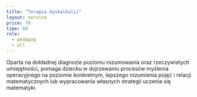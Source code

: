 ```yaml
---
title: "Terapia dyskalkulii"
layout: service
price: 70
time: 60
role:
  - pedagog
  - all
---
```


Oparta na dokładnej diagnozie poziomu rozumowania oraz rzeczywistych umiejętności, pomaga dziecku w dojrzewaniu procesów myślenia operacyjnego na poziomie konkretnym, lepszego rozumienia pojęć i relacji matematycznych lub wypracowania własnych strategii uczenia się matematyki.
